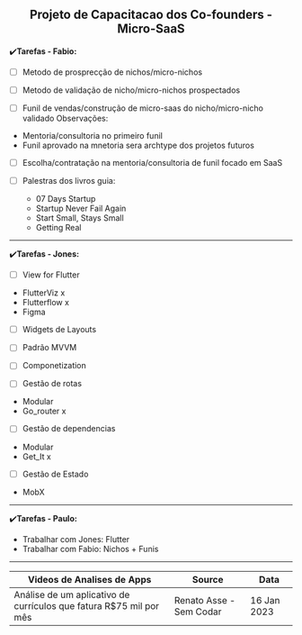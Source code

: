 <h2 align="center">Projeto de Capacitacao dos Co-founders - Micro-SaaS</h2>

:heavy_check_mark:**Tarefas - Fabio:**

- [ ] Metodo de prosprecção de nichos/micro-nichos

- [ ] Metodo de validação de nicho/micro-nichos prospectados

- [ ] Funil de vendas/construção de micro-saas do nicho/micro-nicho validado Observações:

- Mentoria/consultoria no primeiro funil
- Funil aprovado na mnetoria sera archtype dos projetos futuros

- [ ] Escolha/contratação na mentoria/consultoria de funil focado em SaaS

- [ ] Palestras dos livros guia:
  - 07 Days Startup
  - Startup Never Fail Again
  - Start Small, Stays Small
  - Getting Real

----

:heavy_check_mark:**Tarefas - Jones:**

- [ ] View for Flutter 
 - FlutterViz x
 - Flutterflow x
 - Figma

- [ ] Widgets de Layouts

- [ ] Padrão MVVM 

- [ ] Componetization 

- [ ] Gestão de rotas 
 - Modular 
 - Go_router x

- [ ] Gestão de dependencias 
 - Modular  
 - Get_It x  

- [ ] Gestão de Estado
 - MobX

----

:heavy_check_mark:**Tarefas - Paulo:**
 - Trabalhar com Jones: Flutter
 - Trabalhar com Fabio: Nichos + Funis
  
----
  
| Videos de Analises de Apps | Source | Data |
| ------ | ------ | ------ |
| Análise de um aplicativo de currículos que fatura R$75 mil por mês | Renato Asse - Sem Codar | 16 Jan 2023 |

